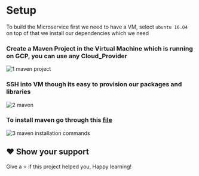 # Setup

To build the Microservice first we need to have a VM, select `ubuntu 16.04` on top of that we install our dependencies which we need

### Create a Maven Project in the Virtual Machine which is running on GCP, you can use any Cloud_Provider

![1 maven project](https://user-images.githubusercontent.com/58173938/204171534-14b19ffe-a34f-4225-9a9c-74cc26580ef4.png)

### SSH into VM though its easy to provision our packages and libraries 

![2 maven ](https://user-images.githubusercontent.com/58173938/204171631-404a2b93-9f75-400b-a2fe-2980aa7e7e6f.png)

### To install maven go through this [file](https://github.com/Krishnamohan-Yerrabilli/Microservices-with-Maven-Spring_Boot-And-Docker/blob/main/Setup/commands.txt) 

![3 maven installation commands](https://user-images.githubusercontent.com/58173938/204171809-bb651a87-a707-4bb3-8ecc-1a66587824fc.png)

## ❤ Show your support

Give a ⭐️ if this project helped you, Happy learning!
